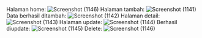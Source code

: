 Halaman home:
![Screenshot (1146)](https://github.com/user-attachments/assets/f9f56922-741e-48b7-904b-09116b935c69)
Halaman tambah:
![Screenshot (1141)](https://github.com/user-attachments/assets/3201a4b0-74ae-4ee3-a215-48ad0b5e7a0b)
Data berhasil ditambah:
![Screenshot (1142)](https://github.com/user-attachments/assets/3e9a59cc-bb67-4dab-a54e-9f1d33ed60e6)
Halaman detail:
![Screenshot (1143)](https://github.com/user-attachments/assets/121a7c22-5adc-404c-afb3-9121e714304e)
Halaman update:
![Screenshot (1144)](https://github.com/user-attachments/assets/6dc108f8-656f-41c3-ad64-7127f1c3dcf9)
Berhasil diupdate:
![Screenshot (1145)](https://github.com/user-attachments/assets/ebf771dd-cbdb-436e-8d32-f10bc3392154)
Delete:
![Screenshot (1146)](https://github.com/user-attachments/assets/f8c64ef8-21aa-4039-883b-788ddf9355d6)
